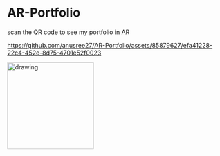 # AR-Portfolio

scan the QR code to see my portfolio in AR


https://github.com/anusree27/AR-Portfolio/assets/85879627/efa41228-22c4-452e-8d75-4701e52f0023



<img src="https://github.com/anusree27/AR-Portfolio/assets/85879627/d782ae1b-69f6-4b3d-8313-1db4325fa3f0" alt="drawing" width="200"/>
